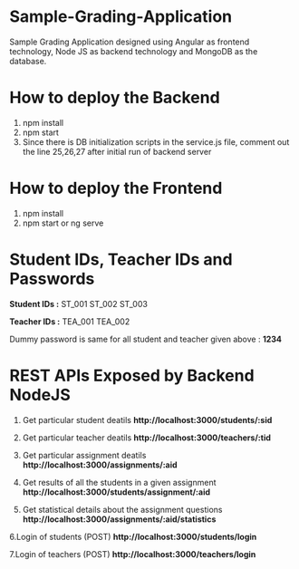 # Sample-Grading-Application
Sample Grading Application designed using Angular as frontend technology, Node JS as backend technology and MongoDB as the database.


# How to deploy the Backend

1. npm install
2. npm start
3. Since there is DB initialization scripts in the service.js file, comment out the line 25,26,27 after initial run of backend server


# How to deploy the Frontend

1. npm install
2. npm start or ng serve


# Student IDs, Teacher IDs and Passwords

**Student IDs :**
ST_001
ST_002
ST_003

**Teacher IDs :**
TEA_001
TEA_002

Dummy password is same for all student and teacher given above : **1234**


# REST APIs Exposed by Backend NodeJS

1. Get particular student deatils
**http://localhost:3000/students/:sid**

2. Get particular teacher deatils
**http://localhost:3000/teachers/:tid**

3. Get particular assignment deatils
**http://localhost:3000/assignments/:aid**

4. Get results of all the students in a given assignment
**http://localhost:3000/students/assignment/:aid**

5. Get statistical details about the assignment questions
**http://localhost:3000/assignments/:aid/statistics**

6.Login of students (POST)
**http://localhost:3000/students/login**

7.Login of teachers (POST)
**http://localhost:3000/teachers/login**
